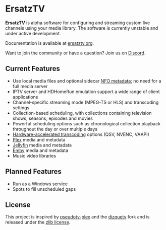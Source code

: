 # ErsatzTV

**ErsatzTV** is alpha software for configuring and streaming custom live channels using your media library. The software is currently unstable and under active development.

Documentation is available at [ersatztv.org](https://ersatztv.org/).

Want to join the community or have a question? Join us on [Discord](https://discord.gg/hHaJm3yGy6).

## Current Features

- Use local media files and optional sidecar [NFO metadata](https://kodi.wiki/view/NFO_files); no need for a full media server
- IPTV server and HDHomeRun emulation support a wide range of client applications
- Channel-specific streaming mode (MPEG-TS or HLS) and transcoding settings
- Collection-based scheduling, with collections containing television shows, seasons, episodes and movies
- Powerful scheduling options such as chronological collection playback throughout the day or over multiple days
- [Hardware-accelerated transcoding](#Hardware-Transcoding) options (QSV, NVENC, VAAPI)
- [Plex](https://www.plex.tv/) media and metadata
- [Jellyfin](https://jellyfin.org/) media and metadata
- [Emby](https://emby.media/) media and metadata
- Music video libraries

## Planned Features

- Run as a Windows service
- Spots to fill unscheduled gaps

## License

This project is inspired by [pseudotv-plex](https://github.com/DEFENDORe/pseudotv) and
the [dizquetv](https://github.com/vexorian/dizquetv) fork and is released under the [zlib license](LICENSE).